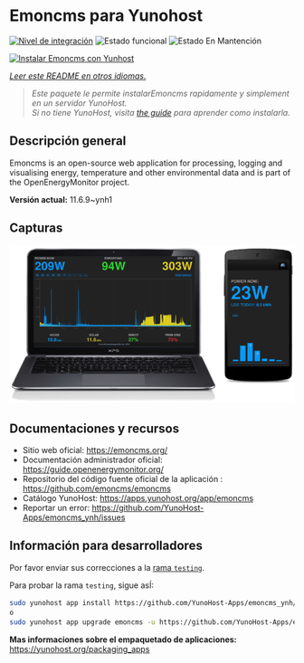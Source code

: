 <!--
Este archivo README esta generado automaticamente<https://github.com/YunoHost/apps/tree/master/tools/readme_generator>
No se debe editar a mano.
-->

# Emoncms para Yunohost

[![Nivel de integración](https://dash.yunohost.org/integration/emoncms.svg)](https://ci-apps.yunohost.org/ci/apps/emoncms/) ![Estado funcional](https://ci-apps.yunohost.org/ci/badges/emoncms.status.svg) ![Estado En Mantención](https://ci-apps.yunohost.org/ci/badges/emoncms.maintain.svg)

[![Instalar Emoncms con Yunhost](https://install-app.yunohost.org/install-with-yunohost.svg)](https://install-app.yunohost.org/?app=emoncms)

*[Leer este README en otros idiomas.](./ALL_README.md)*

> *Este paquete le permite instalarEmoncms rapidamente y simplement en un servidor YunoHost.*  
> *Si no tiene YunoHost, visita [the guide](https://yunohost.org/install) para aprender como instalarla.*

## Descripción general

Emoncms is an open-source web application for processing, logging and visualising energy, temperature and other environmental data and is part of the OpenEnergyMonitor project.


**Versión actual:** 11.6.9~ynh1

## Capturas

![Captura de Emoncms](./doc/screenshots/emoncms_graphic.png)

## Documentaciones y recursos

- Sitio web oficial: <https://emoncms.org/>
- Documentación administrador oficial: <https://guide.openenergymonitor.org/>
- Repositorio del código fuente oficial de la aplicación : <https://github.com/emoncms/emoncms>
- Catálogo YunoHost: <https://apps.yunohost.org/app/emoncms>
- Reportar un error: <https://github.com/YunoHost-Apps/emoncms_ynh/issues>

## Información para desarrolladores

Por favor enviar sus correcciones a la [rama `testing`](https://github.com/YunoHost-Apps/emoncms_ynh/tree/testing).

Para probar la rama `testing`, sigue asÍ:

```bash
sudo yunohost app install https://github.com/YunoHost-Apps/emoncms_ynh/tree/testing --debug
o
sudo yunohost app upgrade emoncms -u https://github.com/YunoHost-Apps/emoncms_ynh/tree/testing --debug
```

**Mas informaciones sobre el empaquetado de aplicaciones:** <https://yunohost.org/packaging_apps>
